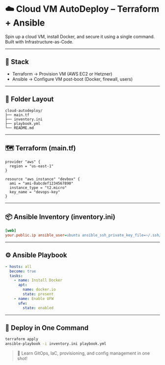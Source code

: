 # ☁️ Cloud VM AutoDeploy – Terraform + Ansible

Spin up a cloud VM, install Docker, and secure it using a single command. Built with Infrastructure-as-Code.

---

## 🔧 Stack
- Terraform → Provision VM (AWS EC2 or Hetzner)
- Ansible → Configure VM post-boot (Docker, firewall, users)

---

## 📁 Folder Layout
```
cloud-autodeploy/
├── main.tf
├── inventory.ini
├── playbook.yml
└── README.md
```

---

## 🗺️ Terraform (main.tf)
```hcl
provider "aws" {
  region = "us-east-1"
}

resource "aws_instance" "devbox" {
  ami = "ami-0abcdef1234567890"
  instance_type = "t2.micro"
  key_name = "devops-key"
}
```

---

## 📦 Ansible Inventory (inventory.ini)
```ini
[web]
your.public.ip ansible_user=ubuntu ansible_ssh_private_key_file=~/.ssh/devops-key.pem
```

---

## ⚙️ Ansible Playbook
```yaml
- hosts: all
  become: true
  tasks:
    - name: Install Docker
      apt:
        name: docker.io
        state: present
    - name: Enable UFW
      ufw:
        state: enabled
```

---

## 🚀 Deploy in One Command
```bash
terraform apply
ansible-playbook -i inventory.ini playbook.yml
```

> 🧠 Learn GitOps, IaC, provisioning, and config management in one shot!
